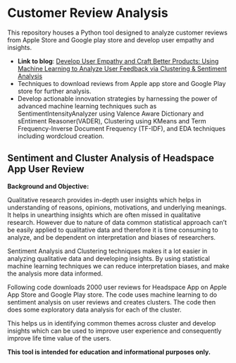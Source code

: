 # Customer Review Analysis 
This repository houses a Python tool designed to analyze customer reviews from Apple Store and Google play store and develop user empathy and insights.
 
- **Link to blog**: [Develop User Empathy and Craft Better Products: Using Machine Learning to Analyze User Feedback via Clustering & Sentiment Analysis](https://alokabhishek.com/product-management/develop-user-empathy-and-craft-better-products-using-machine-learning-to-analyze-user-feedback-using-clustering-sentiment-analysis/)
- Techniques to download reviews from Apple app store and Google Play store for further analysis.
- Develop actionable innovation strategies by harnessing the power of advanced machine learning techniques such as SentimentIntensityAnalyzer using Valence Aware Dictionary and sEntiment Reasoner(VADER), Clustering using KMeans and Term Frequency-Inverse Document Frequency (TF-IDF), and EDA techniques including wordcloud creation.

## Sentiment and Cluster Analysis of Headspace App User Review

**Background and Objective:**

Qualitative research provides in-depth user insights which helps in understanding of reasons, opinions, motivations, and underlying meanings. It helps in unearthing insights which are often missed in qualitative research. However due to nature of data common statistical approach can’t be easily applied to qualitative data and therefore it is time consuming to analyze, and be dependent on interpretation and biases of researchers.

Sentiment Analysis and Clustering techniques makes it a lot easier in analyzing qualitative data and developing insights. By using statistical machine learning techniques we can reduce interpretation biases, and make the analysis more data informed.

Following code downloads 2000 user reviews for Headspace App on Apple App Store and Google Play store. The code uses machine learning to do sentiment analysis on user reviews and creates clusters. The code then does some exploratory data analysis for each of the cluster.

This helps us in identifying common themes across cluster and develop insights which can be used to improve user experience and consequently improve life time value of the users.




**This tool is intended for education and informational purposes only.** 
